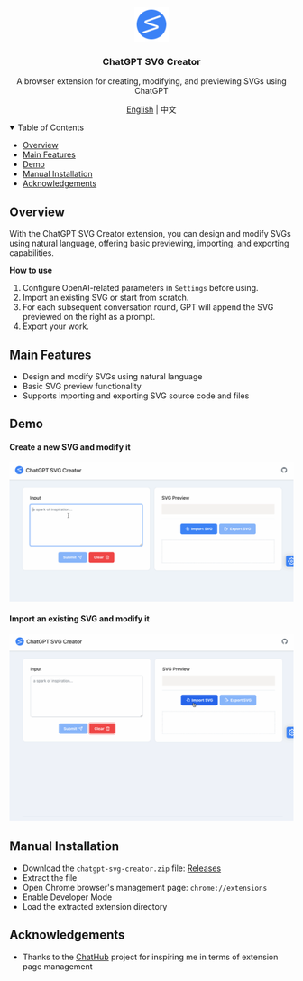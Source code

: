 <div align="center">
  <a href="https://github.com/xieziyu/chatgpt-svg-creator">
    <img src="./src/assets/icon.png" alt="Logo" width="60" height="60">
  </a>
  <h3 align="center">ChatGPT SVG Creator</h3>
  <p align="center">
    A browser extension for creating, modifying, and previewing SVGs using ChatGPT
  </p>
  <p align="center">
    <a href="./README.md">English</a> | 中文
  </p>
</div>

<details open>
  <summary>Table of Contents</summary>
  <ul>
    <li><a href="#overview">Overview</a></li>
    <li><a href="#main-features">Main Features</a></li>
    <li><a href="#demo">Demo</a></li>
    <li><a href="#manual-installation">Manual Installation</a></li>
    <li><a href="#acknowledgements">Acknowledgements</a></li>
  </ul>
</details>

## Overview

With the ChatGPT SVG Creator extension, you can design and modify SVGs using natural language, offering basic previewing, importing, and exporting capabilities.

**How to use**

1. Configure OpenAI-related parameters in `Settings` before using.
2. Import an existing SVG or start from scratch.
3. For each subsequent conversation round, GPT will append the SVG previewed on the right as a prompt.
4. Export your work.

## Main Features

* Design and modify SVGs using natural language
* Basic SVG preview functionality
* Supports importing and exporting SVG source code and files

## Demo

#### Create a new SVG and modify it
![demo1](./docs/svg-creator-demo-1.gif)

#### Import an existing SVG and modify it
![demo2](./docs/svg-creator-demo-2.gif)

## Manual Installation

* Download the `chatgpt-svg-creator.zip` file: [Releases](https://github.com/xieziyu/chatgpt-svg-creator/releases)
* Extract the file
* Open Chrome browser's management page: `chrome://extensions`
* Enable Developer Mode
* Load the extracted extension directory

## Acknowledgements

* Thanks to the [ChatHub](https://github.com/chathub-dev/chathub) project for inspiring me in terms of extension page management

